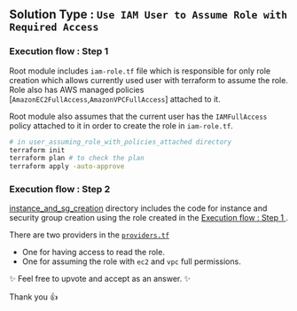 ## Solution Type : `Use IAM User to Assume Role with Required Access`

### Execution flow : Step 1

Root module includes `iam-role.tf` file which is responsible for only role creation which allows currently used user with terraform to assume the role. Role also has AWS managed policies [`AmazonEC2FullAccess`,`AmazonVPCFullAccess`] attached to it.

Root module also assumes that the current user has the `IAMFullAccess` policy attached to it in order to create the  role in `iam-role.tf`.

```bash
# in user_assuming_role_with_policies_attached directory
terraform init 
terraform plan # to check the plan
terraform apply -auto-approve
```
### Execution flow : Step 2

[instance_and_sg_creation](./instance_and_sg_creation) directory includes the code for instance and security group creation using the role created in the [Execution flow : Step 1 ](#execution-flow--step-1). 

There are two providers in the [`providers.tf`](./instance_and_sg_creation/providers.tf)

- One for having access to read the role.
- One for assuming the role with `ec2` and `vpc` full permissions.



:sparkles: Feel free to upvote and accept as an answer. :sparkles:

Thank you :thumbsup: